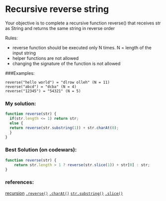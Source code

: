 # Recursive reverse string

Your objective is to complete a recursive function reverse() that receives str as String and returns the same string in reverse order

Rules:

* reverse function should be executed only N times. N = length of the input string
* helper functions are not allowed
* changing the signature of the function is not allowed

###Examples:

```
reverse("hello world") = "dlrow olleh" (N = 11)
reverse("abcd") = "dcba" (N = 4)
reverse("12345") = "54321" (N = 5)
```

### My solution:

```javascript
function reverse(str) {
  if(str.length <= 1) return str;
  else {
  return reverse(str.substring(1)) + str.charAt(0);
  } 
}
```

### Best Solution (on codewars):

```javascript
function reverse(str) {
    return str.length > 1 ? reverse(str.slice(1)) + str[0] : str;
}
```

### references: 

[recursion](https://developer.mozilla.org/en-US/docs/Glossary/Recursion)
[`.reverse()`](https://developer.mozilla.org/en-US/docs/Web/JavaScript/Reference/Global_Objects/Array/reverse)
[`.charAt()`](https://developer.mozilla.org/en-US/docs/Web/JavaScript/Reference/Global_Objects/String/charAt)
[`str.substring()`](https://developer.mozilla.org/en-US/docs/Web/JavaScript/Reference/Global_Objects/String/substring)
[`.slice()`](https://developer.mozilla.org/en-US/docs/Web/JavaScript/Reference/Global_Objects/String/slice)